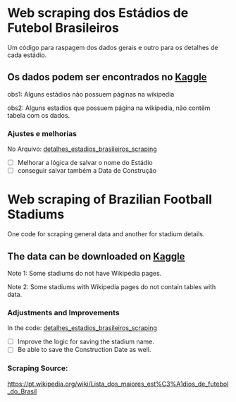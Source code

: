 # Web scraping dos Estádios de Futebol Brasileiros

Um código para raspagem dos dados gerais e outro para os detalhes de cada estádio.

## Os dados podem ser encontrados no [Kaggle](https://www.kaggle.com/datasets/patrickleal/brazilian-stadiums-dataset/data)

obs1: Alguns estádios não possuem páginas na wikipedia

obs2: Alguns estadios que possuem página na wikipedia, não contêm tabela com os dados.

### Ajustes e melhorias
 No Arquivo: [detalhes_estadios_brasileiros_scraping](https://github.com/PatrickLeal/estadios-de-futebol-brasil/blob/main/detalhes_estadios_brasileiros_scraping.ipynb)
- [ ] Melhorar a lógica de salvar o nome do Estádio
- [ ] conseguir salvar também a Data de Construção
 
# Web scraping of Brazilian Football Stadiums

One code for scraping general data and another for stadium details.

## The data can be downloaded on [Kaggle](https://www.kaggle.com/datasets/patrickleal/brazilian-stadiums-dataset/data)

Note 1: Some stadiums do not have Wikipedia pages.

Note 2: Some stadiums with Wikipedia pages do not contain tables with data.

### Adjustments and Improvements
In the code: [detalhes_estadios_brasileiros_scraping](https://github.com/PatrickLeal/estadios-de-futebol-brasil/blob/main/detalhes_estadios_brasileiros_scraping.ipynb)

- [ ] Improve the logic for saving the stadium name.
- [ ] Be able to save the Construction Date as well.

### Scraping Source: 
https://pt.wikipedia.org/wiki/Lista_dos_maiores_est%C3%A1dios_de_futebol_do_Brasil
